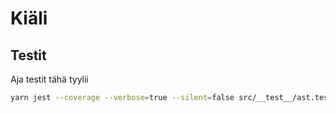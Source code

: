 # Kiäli

## Testit

Aja testit tähä tyylii

```bash
yarn jest --coverage --verbose=true --silent=false src/__test__/ast.test.js
```
